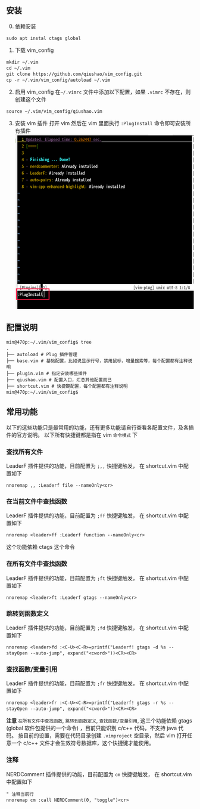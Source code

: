 ## 安装
0. 依赖安装
```
sudo apt instal ctags global
```

1. 下载 vim_config
```
mkdir ~/.vim
cd ~/.vim
git clone https://github.com/qiushao/vim_config.git
cp -r ~/.vim/vim_config/autoload ~/.vim
```

2. 启用 vim_config
在`~/.vimrc` 文件中添加以下配置，如果 `.vimrc` 不存在，则创建这个文件
```
source ~/.vim/vim_config/qiushao.vim
```

3. 安装 vim 插件
打开 vim 然后在 vim 里面执行 `:PlugInstall` 命令即可安装所有插件
![](vim-plug-install.png)



## 配置说明
```
min@470p:~/.vim/vim_config$ tree
.
├── autoload # Plug 插件管理
├── base.vim # 基础配置，比如说显示行号，禁用鼠标，增量搜索等，每个配置都有注释说明
├── plugin.vim # 指定安装哪些插件
├── qiushao.vim # 配置入口，汇总其他配置而已
├── shortcut.vim # 快捷键配置，每个配置都有注释说明
min@470p:~/.vim/vim_config$
```

## 常用功能
以下的这些功能只是最常用的功能，还有更多功能请自行查看各配置文件，及各插件的官方说明。
以下所有快捷键都是指在 vim `命令模式` 下

### 查找所有文件
LeaderF 插件提供的功能，目前配置为 `;,,` 快捷键触发，
在 shortcut.vim 中配置如下
```
nnoremap ,, :Leaderf file --nameOnly<cr>
```

### 在当前文件中查找函数
LeaderF 插件提供的功能，目前配置为 `;ff` 快捷键触发，
在 shortcut.vim 中配置如下
```
nnoremap <leader>ff :Leaderf function --nameOnly<cr>
```

这个功能依赖 ctags 这个命令

### 在所有文件中查找函数
LeaderF 插件提供的功能，目前配置为 `;ft` 快捷键触发，
在 shortcut.vim 中配置如下
```
nnoremap <leader>ft :Leaderf gtags --nameOnly<cr>
```

### 跳转到函数定义
LeaderF 插件提供的功能，目前配置为 `;fd` 快捷键触发，
在 shortcut.vim 中配置如下
```
nnoremap <leader>fd :<C-U><C-R>=printf("Leaderf! gtags -d %s --stayOpen --auto-jump", expand("<cword>"))<CR><CR>
```

### 查找函数/变量引用
LeaderF 插件提供的功能，目前配置为 `;fr` 快捷键触发，
在 shortcut.vim 中配置如下
```
nnoremap <leader>fr :<C-U><C-R>=printf("Leaderf! gtags -r %s --stayOpen --auto-jump", expand("<cword>"))<CR><CR>
```

**注意**
`在所有文件中查找函数`, `跳转到函数定义`, `查找函数/变量引用`,  这三个功能依赖 gtags (global 软件包提供的一个命令) ，目前只能识别 c/c++ 代码，不支持 java 代码。
按目前的设置，需要在代码目录创建 `.vimproject`  空目录，然后 vim 打开任意一个 c/c++ 文件才会生效符号数据库，这个快捷键才能使用。

### 注释
NERDComment 插件提供的功能，目前配置为 `cm` 快捷键触发，
在 shortcut.vim 中配置如下
```
" 注释当前行
nnoremap cm :call NERDComment(0, "toggle")<cr>
```

